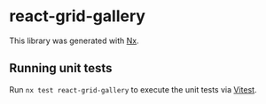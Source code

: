 # react-grid-gallery

This library was generated with [Nx](https://nx.dev).

## Running unit tests

Run `nx test react-grid-gallery` to execute the unit tests via [Vitest](https://vitest.dev/).
